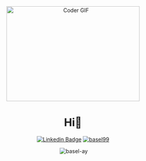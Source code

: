 

<div align="center">
<img alt="Coder GIF" height=250 width=350 src="https://analyticsindiamag.com/wp-content/uploads/2018/12/developer-dribbble.gif" />
<h1 align="center">Hi👋 </h1>

[![Linkedin Badge](https://img.shields.io/badge/-basel-blue?style=flat-square&logo=Linkedin&logoColor=white&link=https://www.linkedin.com/in/basel-ayman-464b271a2/)](https://www.linkedin.com/in/basel-ayman-464b271a2/) [![basel99](https://road-to-kaggle-grandmaster.vercel.app/api/simple/basel99)](https://www.kaggle.com/basel99) 

<p>&nbsp;<img src="https://github-readme-stats.vercel.app/api?username=basel-ay&show_icons=true&locale=en" alt="basel-ay" /></p>

</div>
 

